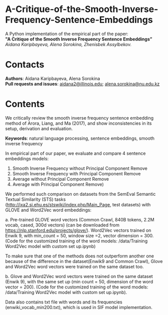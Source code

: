 # A-Critique-of-the-Smooth-Inverse-Frequency-Sentence-Embeddings

A Python implementation of the empirical part of the paper:\
**"A Critique of the Smooth Inverse Frequency Sentence Embeddings”** \
*Aidana Karipbayeva, Alena Sorokina, Zhenisbek Assylbekov.* 

# Contacts
**Authors**: Aidana Karipbayeva, Alena Sorokina\
**Pull requests and issues**: aidana2@illinois.edu; alena.sorokina@nu.edu.kz 

# Contents
We critically review the smooth inverse frequency sentence embedding method of Arora, Liang, and Ma (2017), and show inconsistencies in its setup, derivation and evaluation.

**Keywords**: natural language processing, sentence embeddings, smooth inverse frequency

In empirical part of our paper, we evaluate and compare 4 sentence embeddings models:
1.	Smooth Inverse Frequency without Principal Component Remove
2.	Smooth Inverse Frequency with Principal Component Remove
3.	Average without Principal Component Remove
4.	Average with Principal Component Remove) 


We performed such comparison on datasets from the SemEval Semantic Textual Similarity (STS) tasks (http://ixa2.si.ehu.es/stswiki/index.php/Main_Page, test datasets) with GLOVE and Word2Vec word embeddings: 

a.	Pre-trained GLOVE word vectors (Common Crawl, 840B tokens, 2.2M vocab, cased, 300d vectors) (can be downloaded from https://nlp.stanford.edu/projects/glove/). 
	Word2Vec vectors trained on Enwik 9, with min_count = 50, window size =2, vector dimension = 300. (Code for the customized training of the word models: /data/Training Word2Vec model with custom set up.ipynb)
	
To make sure that one of the methods does not outperform another one because of the difference in the dataset(Enwik9 and Common Crawl), Glove and Word2Vec word vectors were trained on the same dataset too.

b.	Glove and Word2Vec word vectors were trained on the same dataset (Enwik 9), with the same set up (min count = 50, dimension of the word vector = 200). (Code for the customized training of the word models: /data/Training Word2Vec model with custom set up.ipynb).

Data also contains txt file with words and its frequencies (enwiki_vocab_min200.txt), which is used in SIF model implementation. 
